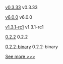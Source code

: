 
[v0.3.33](https://github.com/hyperledger-labs/yui-ibc-solidity/releases/tag/v0.3.33) v0.3.33

[v6.0.0](https://github.com/hyperledger/identus-edge-agent-sdk-ts/releases/tag/v6.0.0) v6.0.0

[v1.3.1-rc1](https://github.com/hyperledger/firefly/releases/tag/v1.3.1-rc1) v1.3.1-rc1

[0.2.2](https://github.com/hyperledger/aries-uniffi-wrappers/releases/tag/0.2.2) 0.2.2

[0.2.2-binary](https://github.com/hyperledger/aries-uniffi-wrappers/releases/tag/0.2.2-binary) 0.2.2-binary


[See more >>>](https://start-here.hyperledger.org/releases)

